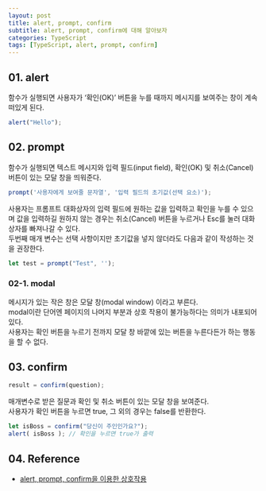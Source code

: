 ```yaml
---
layout: post
title: alert, prompt, confirm
subtitle: alert, prompt, confirm에 대해 알아보자
categories: TypeScript
tags: [TypeScript, alert, prompt, confirm]
---
```


## 01. alert

함수가 실행되면 사용자가 ‘확인(OK)’ 버튼을 누를 때까지 메시지를 보여주는 창이 계속 떠있게 된다.

```TypeScript
alert("Hello");
```

## 02. prompt

함수가 실행되면 텍스트 메시지와 입력 필드(input field), 확인(OK) 및 취소(Cancel) 버튼이 있는 모달 창을 띄워준다.

```TypeScript
prompt('사용자에게 보여줄 문자열', '입력 필드의 초기값(선택 요소)');
```

사용자는 프롬프트 대화상자의 입력 필드에 원하는 값을 입력하고 확인을 누를 수 있으며 값을 입력하길 원하지 않는 경우는 취소(Cancel) 버튼을 누르거나 Esc를 눌러 대화상자를 빠져나갈 수 있다.<br>
두번째 매개 변수는 선택 사항이지만 초기값을 넣지 않더라도 다음과 같이 작성하는 것을 권장한다.<br>

```TypeScript
let test = prompt("Test", '');
```

### 02-1. modal

메시지가 있는 작은 창은 모달 창(modal window) 이라고 부른다.<br>
modal이란 단어엔 페이지의 나머지 부분과 상호 작용이 불가능하다는 의미가 내포되어 있다.<br>
사용자는 확인 버튼을 누르기 전까지 모달 창 바깥에 있는 버튼을 누른다든가 하는 행동을 할 수 없다.

## 03. confirm

```TypeScript
result = confirm(question);
```

매개변수로 받은 질문과 확인 및 취소 버튼이 있는 모달 창을 보여준다.<br>
사용자가 확인 버튼을 누르면 true, 그 외의 경우는 false를 반환한다.<br>

```TypeScript
let isBoss = confirm("당신이 주인인가요?");
alert( isBoss ); // 확인을 누르면 true가 출력
```

## 04. Reference

- [alert, prompt, confirm을 이용한 상호작용](https://ko.javascript.info/alert-prompt-confirm)